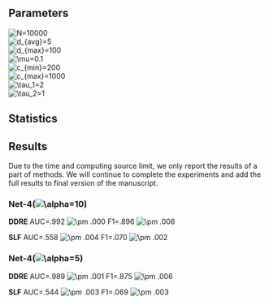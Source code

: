 ## Parameters
<img src="https://latex.codecogs.com/svg.image?N" title="N" />=10000  
<img src="https://latex.codecogs.com/svg.image?d_{avg}" title="d_{avg}" />=5  
<img src="https://latex.codecogs.com/svg.image?d_{max}" title="d_{max}" />=100  
<img src="https://latex.codecogs.com/svg.image?\mu" title="\mu" />=0.1  
<img src="https://latex.codecogs.com/svg.image?c_{min}" title="c_{min}" />=200  
<img src="https://latex.codecogs.com/svg.image?c_{max}" title="c_{max}" />=1000  
<img src="https://latex.codecogs.com/svg.image?\tau_1" title="\tau_1" />=2  
<img src="https://latex.codecogs.com/svg.image?\tau_2" title="\tau_2" />=1

## Statistics

## Results
Due to the time and computing source limit, we only report the results of a part of methods.
We will continue to complete the experiments and add the full results to final version of the manuscript.

### Net-4(<img src="https://latex.codecogs.com/svg.image?\alpha" title="\alpha" />=10)
**DDRE**  AUC=.992 <img src="https://latex.codecogs.com/svg.image?\pm" title="\pm" /> .000  F1=.896 <img src="https://latex.codecogs.com/svg.image?\pm" title="\pm" /> .006

**SLF**   AUC=.558 <img src="https://latex.codecogs.com/svg.image?\pm" title="\pm" /> .004  F1=.070 <img src="https://latex.codecogs.com/svg.image?\pm" title="\pm" /> .002

### Net-4(<img src="https://latex.codecogs.com/svg.image?\alpha" title="\alpha" />=5)
**DDRE**  AUC=.989 <img src="https://latex.codecogs.com/svg.image?\pm" title="\pm" /> .001  F1=.875 <img src="https://latex.codecogs.com/svg.image?\pm" title="\pm" /> .006

**SLF**   AUC=.544 <img src="https://latex.codecogs.com/svg.image?\pm" title="\pm" /> .003  F1=.069 <img src="https://latex.codecogs.com/svg.image?\pm" title="\pm" /> .003
